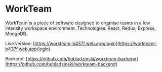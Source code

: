 # WorkTeam

WorkTeam is a piece of software designed to organise teams in a low intensity
workspace environment. Technologies: React, Redux, Express, MongoDB.

Live version: [https://workteam-b437f.web.app/login](https://workteam-b437f.web.app/login)

Backend: [https://github.com/hubladzinski/workteam-backend](https://github.com/hubladzinski/workteam-backend)
